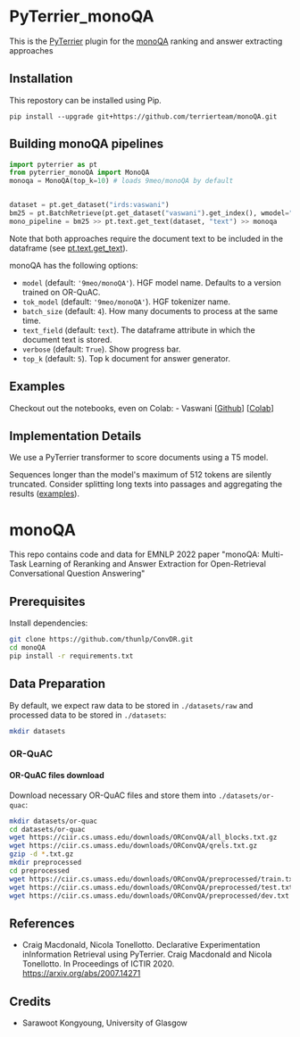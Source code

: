 # PyTerrier_monoQA

This is the [PyTerrier](https://github.com/terrier-org/pyterrier) plugin for the [monoQA]() ranking and answer extracting approaches

## Installation

This repostory can be installed using Pip.

    pip install --upgrade git+https://github.com/terrierteam/monoQA.git
    
## Building monoQA pipelines


```python
import pyterrier as pt
from pyterrier_monoQA import MonoQA
monoqa = MonoQA(top_k=10) # loads 9meo/monoQA by default


dataset = pt.get_dataset("irds:vaswani")
bm25 = pt.BatchRetrieve(pt.get_dataset("vaswani").get_index(), wmodel="BM25")
mono_pipeline = bm25 >> pt.text.get_text(dataset, "text") >> monoqa    
```

Note that both approaches require the document text to be included in the dataframe (see [pt.text.get_text](https://pyterrier.readthedocs.io/en/latest/text.html#pyterrier.text.get_text)).

monoQA has the following options:
 - `model` (default: `'9meo/monoQA'`). HGF model name. Defaults to a version trained on OR-QuAC.
 - `tok_model` (default: `'9meo/monoQA'`). HGF tokenizer name.
 - `batch_size` (default: `4`). How many documents to process at the same time.
 - `text_field` (default: `text`). The dataframe attribute in which the document text is stored.
 - `verbose` (default: `True`). Show progress bar.
 - `top_k` (default: `5`). Top k document for answer generator.
 
 ## Examples

Checkout out the notebooks, even on Colab: 
    - Vaswani [[Github](https://github.com/terrierteam/monoQA/blob/main/pyterrier_monoqa_vaswani.ipynb)] [[Colab](https://colab.research.google.com/github/terrierteam/monoQA/blob/main/pyterrier_monoqa_vaswani.ipynb)]
    

## Implementation Details

We use a PyTerrier transformer to score documents using a T5 model.

Sequences longer than the model's maximum of 512 tokens are silently truncated. Consider splitting long texts
into passages and aggregating the results ([examples](https://pyterrier.readthedocs.io/en/latest/text.html#working-with-passages-rather-than-documents)).

# monoQA
This repo contains code and data for EMNLP 2022 paper "monoQA: Multi-Task Learning of Reranking and Answer Extraction for Open-Retrieval Conversational Question Answering"
## Prerequisites

Install dependencies:

```bash
git clone https://github.com/thunlp/ConvDR.git
cd monoQA
pip install -r requirements.txt
```
## Data Preparation

By default, we expect raw data to be stored in `./datasets/raw` and processed data to be stored in `./datasets`:

```bash
mkdir datasets
```

### OR-QuAC

#### OR-QuAC files download

Download necessary OR-QuAC files and store them into `./datasets/or-quac`:

```bash
mkdir datasets/or-quac
cd datasets/or-quac
wget https://ciir.cs.umass.edu/downloads/ORConvQA/all_blocks.txt.gz
wget https://ciir.cs.umass.edu/downloads/ORConvQA/qrels.txt.gz
gzip -d *.txt.gz
mkdir preprocessed
cd preprocessed
wget https://ciir.cs.umass.edu/downloads/ORConvQA/preprocessed/train.txt
wget https://ciir.cs.umass.edu/downloads/ORConvQA/preprocessed/test.txt
wget https://ciir.cs.umass.edu/downloads/ORConvQA/preprocessed/dev.txt
```


## References

  - <a id="Macdonald20"/>Craig Macdonald, Nicola Tonellotto. Declarative Experimentation inInformation Retrieval using PyTerrier. Craig Macdonald and Nicola Tonellotto. In Proceedings of ICTIR 2020. https://arxiv.org/abs/2007.14271

## Credits

- Sarawoot Kongyoung, University of Glasgow

